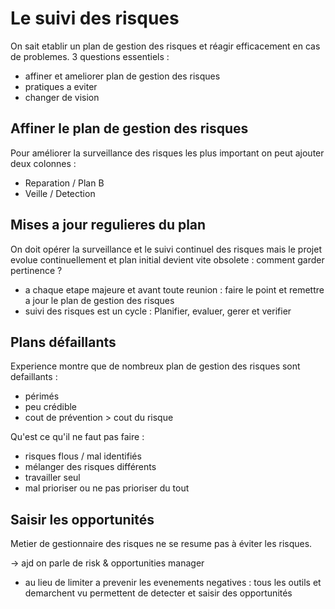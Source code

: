 # Le suivi des risques

On sait etablir un plan de gestion des risques et réagir efficacement en cas de problemes. 3 questions essentiels : 
* affiner et ameliorer plan de gestion des risques
* pratiques a eviter
* changer de vision

## Affiner le plan de gestion des risques

Pour améliorer la surveillance des risques les plus important on peut ajouter deux colonnes : 
* Reparation / Plan B
* Veille / Detection

## Mises a jour regulieres du plan

On doit opérer la surveillance et le suivi continuel des risques mais le projet evolue continuellement et plan initial devient vite obsolete : comment garder pertinence ?

* a chaque etape majeure et avant toute reunion : faire le point et remettre a jour le plan de gestion des risques
* suivi des risques est un cycle : Planifier, evaluer, gerer et verifier

## Plans défaillants

Experience montre que de nombreux plan de gestion des risques sont defaillants :
* périmés
* peu crédible
* cout de prévention > cout du risque

Qu'est ce qu'il ne faut pas faire :
* risques flous / mal identifiés
* mélanger des risques différents 
* travailler seul
* mal prioriser ou ne pas prioriser du tout

## Saisir les opportunités

Metier de gestionnaire des risques ne se resume pas à éviter les risques.

&rarr; ajd on parle de risk & opportunities manager
* au lieu de limiter a prevenir les evenements negatives : tous les outils et demarchent vu permettent de detecter et saisir des opportunités
